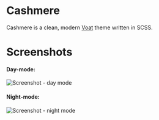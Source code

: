 # Cashmere

Cashmere is a clean, modern [Voat](https://github.com/voat/voat) theme written in SCSS.

# Screenshots

#### Day-mode:
![Screenshot - day mode](https://mijowa.github.io/Cashmere/graphics/screenshots/screenshot-v15.8-light.png)

#### Night-mode:
![Screenshot - night mode](https://mijowa.github.io/Cashmere/graphics/screenshots/screenshot-v15.8-dark.png)
